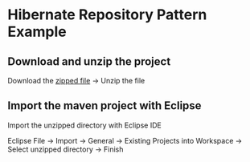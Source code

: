 # Hibernate Repository Pattern Example

## Download and unzip the project
Download the [zipped file][2] -> Unzip the file

## Import the maven project with Eclipse
Import the unzipped directory with Eclipse IDE

Eclipse File -> Import -> General -> Existing Projects into Workspace -> Select unzipped directory -> Finish

[1]: https://github.com/timlien/hibernate_repository_pattern
[2]: https://github.com/timlien/hibernate-repository-pattern/archive/master.zip
